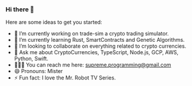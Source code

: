 ### Hi there 👋

Here are some ideas to get you started:

- 🔭 I’m currently working on trade-sim a crypto trading simulator.
- 🌱 I’m currently learning Rust, SmartContracts and Genetic Algorithms.
- 👯 I’m looking to collaborate on everything related to crypto currencies.
- 💬 Ask me about CryptoCurrencies, TypeScript, Node.js, GCP, AWS, Python, Swift.
- 👨🏻‍💻 You can reach me here: supreme.programming@gmail.com
- 😄 Pronouns: Mister
- ⚡ Fun fact: I love the Mr. Robot TV Series.
